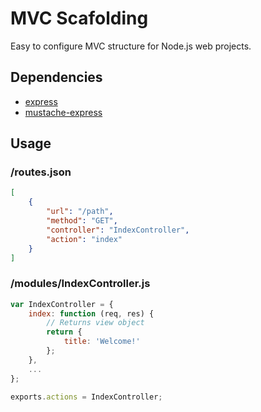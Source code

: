 # MVC Scafolding

Easy to configure MVC structure for Node.js web projects.

## Dependencies

- [express](https://www.npmjs.org/package/express)
- [mustache-express](https://www.npmjs.org/package/mustache-express)

## Usage

### /routes.json
```json
[
    {
        "url": "/path",
        "method": "GET",
        "controller": "IndexController",
        "action": "index"
    }
]
```

### /modules/IndexController.js
```js
var IndexController = {
    index: function (req, res) {
        // Returns view object
        return {
            title: 'Welcome!'
        };
    },
    ...
};

exports.actions = IndexController;

```
